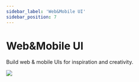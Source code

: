 ```yaml
---
sidebar_label: 'Web&Mobile UI'
sidebar_position: 7
---
```


# Web&Mobile UI

Build web & mobile UIs for inspiration and creativity.

<img src="https://stock-image.s3.amazonaws.com/webui.webp"/>